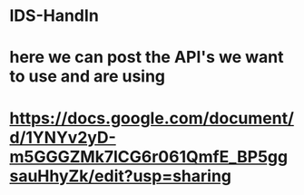 # IDS-HandIn
# here we can post the API's we want to use and are using
# https://docs.google.com/document/d/1YNYv2yD-m5GGGZMk7lCG6r061QmfE_BP5ggsauHhyZk/edit?usp=sharing
